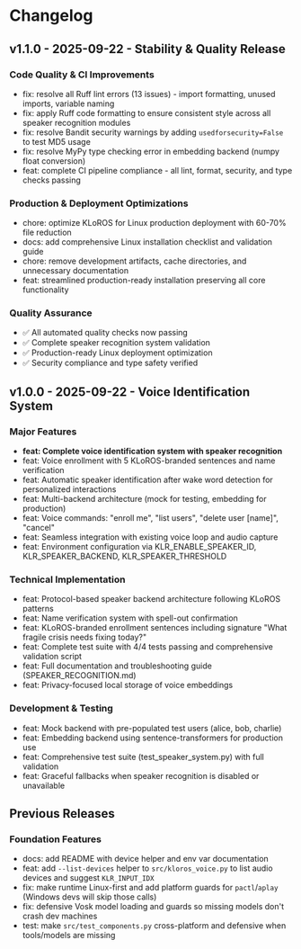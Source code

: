 # Changelog

## v1.1.0 - 2025-09-22 - Stability & Quality Release

### Code Quality & CI Improvements
- fix: resolve all Ruff lint errors (13 issues) - import formatting, unused imports, variable naming
- fix: apply Ruff code formatting to ensure consistent style across all speaker recognition modules
- fix: resolve Bandit security warnings by adding `usedforsecurity=False` to test MD5 usage
- fix: resolve MyPy type checking error in embedding backend (numpy float conversion)
- feat: complete CI pipeline compliance - all lint, format, security, and type checks passing

### Production & Deployment Optimizations
- chore: optimize KLoROS for Linux production deployment with 60-70% file reduction
- docs: add comprehensive Linux installation checklist and validation guide
- chore: remove development artifacts, cache directories, and unnecessary documentation
- feat: streamlined production-ready installation preserving all core functionality

### Quality Assurance
- ✅ All automated quality checks now passing
- ✅ Complete speaker recognition system validation
- ✅ Production-ready Linux deployment optimization
- ✅ Security compliance and type safety verified

## v1.0.0 - 2025-09-22 - Voice Identification System

### Major Features
- **feat: Complete voice identification system with speaker recognition**
- feat: Voice enrollment with 5 KLoROS-branded sentences and name verification
- feat: Automatic speaker identification after wake word detection for personalized interactions
- feat: Multi-backend architecture (mock for testing, embedding for production)
- feat: Voice commands: "enroll me", "list users", "delete user [name]", "cancel"
- feat: Seamless integration with existing voice loop and audio capture
- feat: Environment configuration via KLR_ENABLE_SPEAKER_ID, KLR_SPEAKER_BACKEND, KLR_SPEAKER_THRESHOLD

### Technical Implementation
- feat: Protocol-based speaker backend architecture following KLoROS patterns
- feat: Name verification system with spell-out confirmation
- feat: KLoROS-branded enrollment sentences including signature "What fragile crisis needs fixing today?"
- feat: Complete test suite with 4/4 tests passing and comprehensive validation script
- feat: Full documentation and troubleshooting guide (SPEAKER_RECOGNITION.md)
- feat: Privacy-focused local storage of voice embeddings

### Development & Testing
- feat: Mock backend with pre-populated test users (alice, bob, charlie)
- feat: Embedding backend using sentence-transformers for production use
- feat: Comprehensive test suite (test_speaker_system.py) with full validation
- feat: Graceful fallbacks when speaker recognition is disabled or unavailable

## Previous Releases

### Foundation Features
- docs: add README with device helper and env var documentation
- feat: add `--list-devices` helper to `src/kloros_voice.py` to list audio devices and suggest `KLR_INPUT_IDX`
- fix: make runtime Linux-first and add platform guards for `pactl`/`aplay` (Windows devs will skip those calls)
- fix: defensive Vosk model loading and guards so missing models don't crash dev machines
- test: make `src/test_components.py` cross-platform and defensive when tools/models are missing
